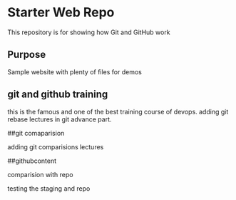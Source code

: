 # Starter Web Repo

This repository is for showing how Git and GitHub work

## Purpose

Sample website with plenty of files for demos

## git and github training

this is the famous and one of the best training course of devops.
adding git rebase lectures in git advance part.

##git comaparision

adding git comparisions lectures

##githubcontent

comparision with repo

testing the staging and repo
